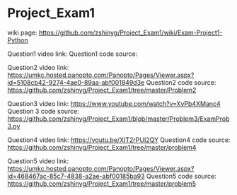 # Project_Exam1

wiki page: https://github.com/zshinyg/Project_Exam1/wiki/Exam-Project1-Python

Question1 video link: 
Question1 code source: 

Question2 video link: https://umkc.hosted.panopto.com/Panopto/Pages/Viewer.aspx?id=5108cb42-9274-4ae0-89aa-abf001849d3e
Question2 code source: https://github.com/zshinyg/Project_Exam1/tree/master/Problem2

Question3 video link: https://www.youtube.com/watch?v=XvPb4XManc4
Question 3 code source: https://github.com/zshinyg/Project_Exam1/blob/master/Problem3/ExamProb3.py

Question4 video link: https://youtu.be/XIT2rPUI2QY
Question4 code source: https://github.com/zshinyg/Project_Exam1/tree/master/problem4

Question5 video link: https://umkc.hosted.panopto.com/Panopto/Pages/Viewer.aspx?id=468467ac-85c7-4838-a2ae-abf00185ba93
Question5 code source: https://github.com/zshinyg/Project_Exam1/tree/master/problem5


